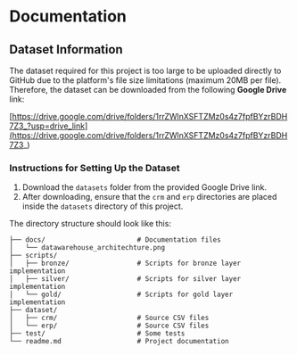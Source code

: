 # Documentation

## Dataset Information
The dataset required for this project is too large to be uploaded directly to GitHub due to the platform's file size limitations (maximum 20MB per file). Therefore, the dataset can be downloaded from the following **Google Drive** link:

[https://drive.google.com/drive/folders/1rrZWlnXSFTZMz0s4z7fpfBYzrBDH7Z3_?usp=drive_link](https://drive.google.com/drive/folders/1rrZWlnXSFTZMz0s4z7fpfBYzrBDH7Z3_)

### Instructions for Setting Up the Dataset
1. Download the `datasets` folder from the provided Google Drive link.
2. After downloading, ensure that the `crm` and `erp` directories are placed inside the `datasets` directory of this project.

The directory structure should look like this:

```
├── docs/                       # Documentation files
│   └── datawarehouse_architechture.png
├── scripts/
│   ├── bronze/                 # Scripts for bronze layer implementation
│   ├── silver/                 # Scripts for silver layer implementation
│   └── gold/                   # Scripts for gold layer implementation
├── dataset/
│   ├── crm/                    # Source CSV files
│   └── erp/                    # Source CSV files
├── test/                       # Some tests
└── readme.md                   # Project documentation
```